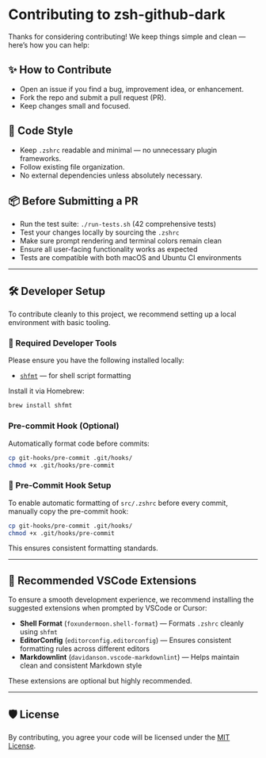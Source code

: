 # Contributing to zsh-github-dark

Thanks for considering contributing! We keep things simple and clean —
here’s how you can help:

## ✨ How to Contribute

- Open an issue if you find a bug, improvement idea, or enhancement.
- Fork the repo and submit a pull request (PR).
- Keep changes small and focused.

## 🎯 Code Style

- Keep `.zshrc` readable and minimal — no unnecessary plugin frameworks.
- Follow existing file organization.
- No external dependencies unless absolutely necessary.

## 📦 Before Submitting a PR

- Run the test suite: `./run-tests.sh` (42 comprehensive tests)
- Test your changes locally by sourcing the `.zshrc`
- Make sure prompt rendering and terminal colors remain clean
- Ensure all user-facing functionality works as expected
- Tests are compatible with both macOS and Ubuntu CI environments

---

## 🛠 Developer Setup

To contribute cleanly to this project, we recommend setting up a local
environment with basic tooling.

### 🔹 Required Developer Tools

Please ensure you have the following installed locally:

- [`shfmt`](https://github.com/mvdan/sh) — for shell script formatting

Install it via Homebrew:

```bash
brew install shfmt
```

### Pre-commit Hook (Optional)

Automatically format code before commits:

```bash
cp git-hooks/pre-commit .git/hooks/
chmod +x .git/hooks/pre-commit
```

### 🔹 Pre-Commit Hook Setup

To enable automatic formatting of `src/.zshrc` before every commit, manually copy the pre-commit hook:

```bash
cp git-hooks/pre-commit .git/hooks/
chmod +x .git/hooks/pre-commit
```

This ensures consistent formatting standards.

---

## 🧩 Recommended VSCode Extensions

To ensure a smooth development experience, we recommend installing the
suggested extensions when prompted by VSCode or Cursor:

- **Shell Format** (`foxundermoon.shell-format`) — Formats `.zshrc` cleanly
  using `shfmt`
- **EditorConfig** (`editorconfig.editorconfig`) — Ensures consistent
  formatting rules across different editors
- **Markdownlint** (`davidanson.vscode-markdownlint`) — Helps maintain clean
  and consistent Markdown style

These extensions are optional but highly recommended.

---

## 🛡 License

By contributing, you agree your code will be licensed under the [MIT License](LICENSE).
